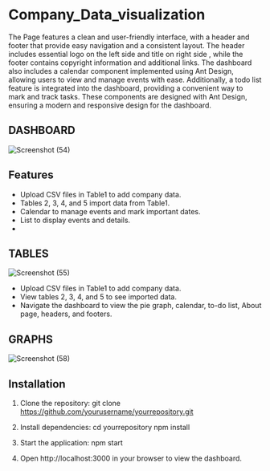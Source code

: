 # Company_Data_visualization

The Page  features a clean and user-friendly interface, with a header and footer that provide easy navigation and a consistent layout. The header includes essential logo on the left side and title on right side , while the footer contains copyright information and additional links. The dashboard also includes a calendar component implemented using Ant Design, allowing users to view and manage events with ease. Additionally, a todo list feature is integrated into the dashboard, providing a convenient way to mark and track tasks. These components are designed with Ant Design, ensuring a modern and responsive design for the dashboard.


## DASHBOARD ##
![Screenshot (54)](https://github.com/maheshcoder/Company_Data_Visual--Ant_Design/assets/96939193/35a700e1-bd72-4988-b97b-3139c0443d48)


## Features
- Upload CSV files in Table1 to add company data.
- Tables 2, 3, 4, and 5 import data from Table1.
- Calendar to manage events and mark important dates.
- List to display events and details.
- 
## TABLES
![Screenshot (55)](https://github.com/maheshcoder/Company_Data_Visual--Ant_Design/assets/96939193/d1b5ad11-20aa-4b5c-a0b7-f0f6a03c75a7)

- Upload CSV files in Table1 to add company data.
- View tables 2, 3, 4, and 5 to see imported data.
- Navigate the dashboard to view the pie graph, calendar, to-do list, About page, headers, and footers.

## GRAPHS
![Screenshot (58)](https://github.com/maheshcoder/Company_Data_Visual--Ant_Design/assets/96939193/7b66d00b-3a6e-4208-a091-3bed56b3d9ad)

## Installation
1. Clone the repository:
git clone https://github.com/yourusername/yourrepository.git

2. Install dependencies:
cd yourrepository
npm install

3. Start the application:
npm start

4. Open http://localhost:3000 in your browser to view the dashboard.
